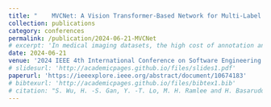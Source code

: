 ```yaml
---
title: "	MVCNet: A Vision Transformer-Based Network for Multi-Label Zero-Shot Learning"
collection: publications
category: conferences
permalink: /publication/2024-06-21-MVCNet
# excerpt: 'In medical imaging datasets, the high cost of annotation and incomplete coverage of disease categories are significant challenges. Multi-Label Generalized Zero Shot Learning (ML-G ZSL) holds promise for alleviating these issues in medical practice. ML-GZSL techniques can predict a variety of seen and unseen disease classes by learning the visual and semantic information of seen classes. Recently, Vision Transformer (ViT) has demonstrated considerable potential due to its structural similarity to Transformers. When ViT is used in conjunction with Transformers, it can generate better visual features and label embeddings. Inspired by these facts, we propose a ViT-based medical image ML-GZSL network, MVCNet.'
date: 2024-06-21
venue: '2024 IEEE 4th International Conference on Software Engineering and Artificial Intelligence (SEAI)'
# slidesurl: 'http://academicpages.github.io/files/slides1.pdf'
paperurl: 'https://ieeexplore.ieee.org/abstract/document/10674183'
# bibtexurl: 'http://academicpages.github.io/files/bibtex1.bib'
# citation: "S. Wu, H. -S. Gan, Y. -T. Lo, M. H. Ramlee and H. Basaruddin, 'MVCNet: A Vision Transformer-Based Network for Multi-Label Zero-Shot Learning in Medical Imaging,' 2024 IEEE 4th International Conference on Software Engineering and Artificial Intelligence (SEAI), Xiamen, China, 2024, pp. 28-32, doi: 10.1109/SEAI62072.2024.10674183."
---
```


